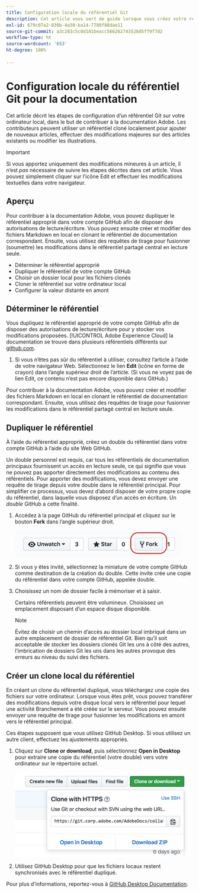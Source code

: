 ```yaml
---
title: Configuration locale du référentiel Git
description: Cet article vous sert de guide lorsque vous créez votre référentiel Git local et contribuez à la documentation Adobe, notamment en ce qui concerne le processus de duplication et de clonage.
exl-id: 679c07a2-030b-4a30-ba14-7780f88dae11
source-git-commit: a3c283c5c0d181beacc566262743528d5ff9f7d2
workflow-type: ht
source-wordcount: '653'
ht-degree: 100%

---
```


# Configuration locale du référentiel Git pour la documentation

Cet article décrit les étapes de configuration d’un référentiel Git sur votre ordinateur local, dans le but de contribuer à la documentation Adobe. Les contributeurs peuvent utiliser un référentiel cloné localement pour ajouter de nouveaux articles, effectuer des modifications majeures sur des articles existants ou modifier les illustrations.

>[!IMPORTANT]
>Si vous apportez uniquement des modifications mineures à un article, il n’est *pas* nécessaire de suivre les étapes décrites dans cet article. Vous pouvez simplement cliquer sur l’icône Edit et effectuer les modifications textuelles dans votre navigateur.

## Aperçu

Pour contribuer à la documentation Adobe, vous pouvez dupliquer le référentiel approprié dans votre compte GitHub afin de disposer des autorisations de lecture/écriture. Vous pouvez ensuite créer et modifier des fichiers Markdown en local en clonant le référentiel de documentation correspondant. Ensuite, vous utilisez des requêtes de tirage pour fusionner (soumettre) les modifications dans le référentiel partagé central en lecture seule.

* Déterminer le référentiel approprié
* Dupliquer le référentiel de votre compte GitHub
* Choisir un dossier local pour les fichiers clonés
* Cloner le référentiel sur votre ordinateur local
* Configurer la valeur distante en amont

## Déterminer le référentiel

Vous dupliquez le référentiel approprié de votre compte GitHub afin de disposer des autorisations de lecture/écriture pour y stocker vos modifications proposées. [!UICONTROL Adobe Experience Cloud] la documentation se trouve dans plusieurs référentiels différents sur [github.com](https://www.github.com/adobedocs).

1. Si vous n’êtes pas sûr du référentiel à utiliser, consultez l’article à l’aide de votre navigateur Web. Sélectionnez le lien **Edit** (icône en forme de crayon) dans l’angle supérieur droit de l’article. (Si vous ne voyez pas de lien Edit, ce contenu n’est pas encore disponible dans GitHub.)

Pour contribuer à la documentation Adobe, vous pouvez créer et modifier des fichiers Markdown en local en clonant le référentiel de documentation correspondant. Ensuite, vous utilisez des requêtes de tirage pour fusionner les modifications dans le référentiel partagé central en lecture seule.

<!---
![GitHub Triangle](/assets/git-and-github-initial-setup.png)

If you're new to GitHub, watch the following video for a conceptual overview of the forking and cloning process:

>[!VIDEO https://channel9.msdn.com/Blogs/CoolMoose/Git-Repository-Setup/player]
-->

## Dupliquer le référentiel

À l’aide du référentiel approprié, créez un double du référentiel dans votre compte GitHub à l’aide du site Web GitHub.

Un double personnel est requis, car tous les référentiels de documentation principaux fournissent un accès en lecture seule, ce qui signifie que vous ne pouvez pas apporter directement des modifications au contenu des référentiels. Pour apporter des modifications, vous devez envoyer une requête de tirage depuis votre double dans le référentiel principal. Pour simplifier ce processus, vous devez d’abord disposer de votre propre copie du référentiel, dans laquelle vous disposez d’un accès en écriture. Un *double* GitHub a cette finalité.

1. Accédez à la page GitHub du référentiel principal et cliquez sur le bouton **Fork** dans l’angle supérieur droit.

   ![Fork GitHub](assets/fork-simple.png)

1. Si vous y êtes invité, sélectionnez la miniature de votre compte GitHub comme destination de la création du double. Cette invite crée une copie du référentiel dans votre compte GitHub, appelée double.

1. Choisissez un nom de dossier facile à mémoriser et à saisir.

   Certains référentiels peuvent être volumineux. Choisissez un emplacement disposant d’un espace disque disponible.

   >[!NOTE]
   >
   >Évitez de choisir un chemin d’accès au dossier local imbriqué dans un autre emplacement de dossier de référentiel Git. Bien qu’il soit acceptable de stocker les dossiers clonés Git les uns à côté des autres, l’imbrication de dossiers Git les uns dans les autres provoque des erreurs au niveau du suivi des fichiers.

## Créer un clone local du référentiel

En créant un clone du référentiel dupliqué, vous téléchargez une copie des fichiers sur votre ordinateur. Lorsque vous êtes prêt, vous pouvez transférer des modifications depuis votre disque local vers le référentiel pour lequel une activité Branchement a été créée sur le serveur. Vous pouvez ensuite envoyer une requête de tirage pour fusionner les modifications en amont vers le référentiel principal.

Ces étapes supposent que vous utilisez GitHub Desktop. Si vous utilisez un autre client, effectuez les ajustements appropriés.

1. Cliquez sur **Clone or download**, puis sélectionnez **Open in Desktop** pour extraire une copie du référentiel (votre double) vers votre ordinateur sur le répertoire actuel.

   ![Cloner le référentiel](assets/clone-pulldown.png)

1. Utilisez GitHub Desktop pour que les fichiers locaux restent synchronisés avec le référentiel dupliqué.

Pour plus d’informations, reportez-vous à [GitHub Desktop Documentation](https://help.github.com/desktop/).
